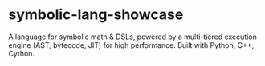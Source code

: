 # symbolic-lang-showcase
A language for symbolic math &amp; DSLs, powered by a multi-tiered execution engine (AST, bytecode, JIT) for high performance. Built with Python, C++, Cython.
